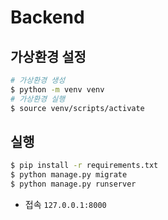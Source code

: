 # Backend

## 가상환경 설정
```bash
# 가상환경 생성
$ python -m venv venv
# 가상환경 실행
$ source venv/scripts/activate
```

## 실행
```bash
$ pip install -r requirements.txt
$ python manage.py migrate
$ python manage.py runserver
```

- 접속 `127.0.0.1:8000`
